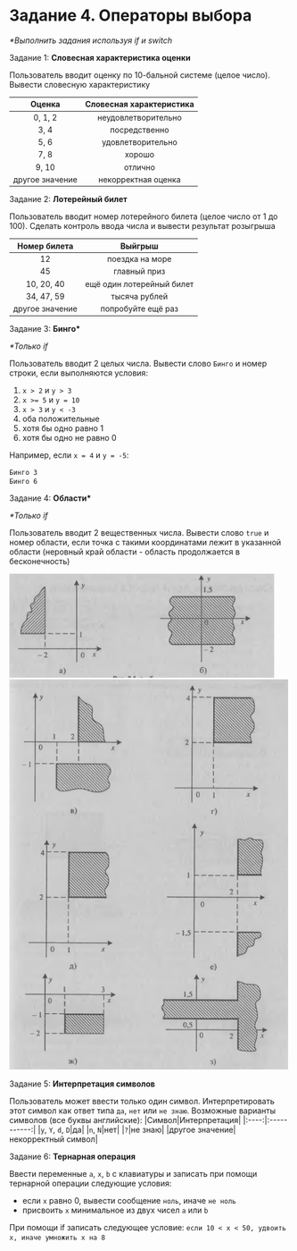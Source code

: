 # Задание 4. Операторы выбора
_*Выполнить задания используя if и switch_

Задание 1: __Словесная характеристика оценки__

Пользователь вводит оценку по 10-бальной системе (целое число). Вывести словесную характеристику

|Оценка|Словесная характеристика|
|:----:|:----------------------:|
|0, 1, 2|неудовлетворительно|
|3, 4|посредственно|
|5, 6|удовлетворительно|
|7, 8|хорошо|
|9, 10|отлично|
|другое значение|некорректная оценка|

Задание 2: __Лотерейный билет__

Пользователь вводит номер лотерейного билета (целое число от 1 до 100). Сделать контроль ввода числа и вывести результат розыгрыша

|Номер билета|Выйгрыш|
|:----------:|:-----:|
|12|поездка на море|
|45|главный приз|
|10, 20, 40|ещё один лотерейный билет|
|34, 47, 59|тысяча рублей|
|другое значение|попробуйте ещё раз|

Задание 3: __Бинго*__

_*Только if_

Пользователь вводит 2 целых числа. Вывести слово `Бинго` и номер строки, если выполняются условия:
1) `x > 2` и `y > 3`
2) `x >= 5` и `y = 10`
3) `x > 3` и `y < -3`
4) оба положительные
5) хотя бы одно равно 1
6) хотя бы одно не равно 0

Например, если `x = 4` и `y = -5`:
```
Бинго 3
Бинго 6
```

Задание 4: __Области*__

_*Только if_

Пользователь вводит 2 вещественных числа. Вывести слово `true` и номер области, если точка с такими координатами лежит в указанной области (неровный край области - область продолжается в бесконечность)

![](https://github.com/kefaxoo/cpp-bsuir/raw/main/l4/images/Picture%201.png)
![](https://github.com/kefaxoo/cpp-bsuir/raw/main/l4/images/Picture%202.png)

Задание 5: __Интерпретация символов__

Пользователь может ввести только один символ. Интерпретировать этот символ как ответ типа `да`, `нет` или `не знаю`. Возможные варианты символов (все буквы английские):
|Символ|Интерпретация|
|:----:|:-----------:|
|`y`, `Y`, `d`, `D`|да|
|`n`, `N`|нет|
|`?`|не знаю|
|другое значение|некорректный символ|

Задание 6: __Тернарная операция__

Ввести переменные `a`, `x`, `b` с клавиатуры и записать при помощи тернарной операции следующие условия:

- если `x` равно 0, вывести сообщение `ноль`, иначе `не ноль`
- присвоить `x` минимальное из двух чисел `a` или `b`

При помощи if записать следующее условие:
`если 10 < x < 50, удвоить x, иначе умножить x на 8`


